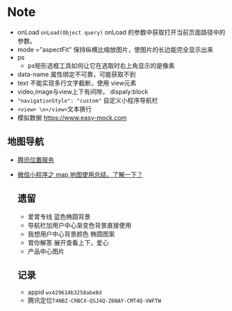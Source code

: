 # Note

- onLoad
 `onLoad(Object query)` onLoad 的参数中获取打开当前页面路径中的参数。
 - mode ="aspectFit"
保持纵横比缩放图片，使图片的长边能完全显示出来
- ps
  + ps矩形选框工具如何让它在选取时右上角显示的是像素
- data-name 属性绑定不可靠，可能获取不到
- text 不能实现多行文字截断，使用 view元素
- video,image与view上下有间隙， dispaly:block
- `"navigationStyle": "custom"` 自定义小程序导航栏
- `<view> \n</view>`文本换行
- 模拟数据 https://www.easy-mock.com

## 地图导航

- [腾讯位置服务](https://lbs.qq.com/console/customized/log/?console=customizedLog)
- [微信小程序之 map 地图使用总结，了解一下？](https://www.jianshu.com/p/5b2f95a16fce)
  ## 遗留

  - 爱胃专线 蓝色椭圆背景 
   + 导航栏加用户中心渐变色背景直接使用
  - 我想用户中心背景颜色 椭圆图案
  - 胃你解答 展开查看上下，爱心
  - 产品中心图片

  ## 记录

  - appid `wx429614b3258abe8d`
  - 腾讯定位`T4NBZ-CRBCX-QSJ4Q-Z6NAY-CMT4Q-VWFTW`